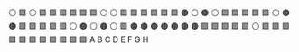 ⚪️ 🟩 ⚪️ 🟩 🟩 🟩 🟩 🟩 
🟩 ⚪️ ⚪️ 🟩 🟩 🟩 🟩 🟩 
🟩 🟤 ⚪️ 🟤 ⚪️ 🟩 🟩 🟩 
🟩 🟩 ⚪️ 🟤 🟤 🟩 🟩 🟩 
🟩 🟩 ⚪️ 🟤 ⚪️ 🟤 ⚪️ 🟩 
🟤 🟤 🟤 🟤 🟤 🟤 🟤 🟩 
🟩 🟩 🟩 🟩 ⚪️ 🟩 🟩 🟩 
🟩 🟩 🟩 🟩 🟩 🟩 🟩 🟩 
 A  B  C  D  E  F  G  H